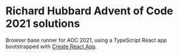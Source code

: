 # Richard Hubbard Advent of Code 2021 solutions

Browser base runner for AOC 2021, using a TypeScript React app bootstrapped with [Create React App](https://github.com/facebook/create-react-app).